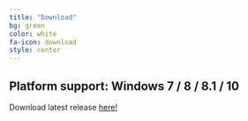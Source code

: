 ```yaml
---
title: "Download"
bg: green
color: white
fa-icon: download
style: center
---
```


## Platform support: Windows 7 / 8 / 8.1 / 10

Download latest release [here!](https://github.com/bbougot/TVShow/releases/download/1.0.0/Setup.exe)
